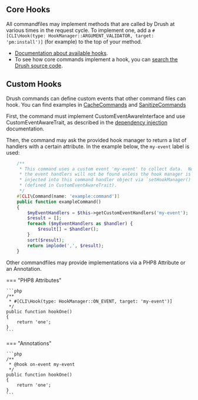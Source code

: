 
## Core Hooks
All commandfiles may implement methods that are called by Drush at various times in the request cycle. To implement one, add a `#[CLI\Hook(type: HookManager::ARGUMENT_VALIDATOR, target: 'pm:install')]` (for example) to the top of your method.

- [Documentation about available hooks](https://github.com/consolidation/annotated-command#hooks).
- To see how core commands implement a hook, you can [search the Drush source code](https://github.com/drush-ops/drush/search?q="%40#[CLI\Hook]"&type=Code&utf8=%E2%9C%93).

## Custom Hooks

Drush commands can define custom events that other command files can hook. You can find examples in [CacheCommands](https://github.com/drush-ops/drush/blob/12.x/src/Commands/core/CacheCommands.php) and [SanitizeCommands](https://github.com/drush-ops/drush/blob/12.x/src/Drupal/Commands/sql/SanitizeCommands.php)

First, the command must implement CustomEventAwareInterface and use CustomEventAwareTrait, as described in the [dependency injection](dependency-injection.md) documentation.

Then, the command may ask the provided hook manager to return a list of handlers with a certain attribute. In the example below, the `my-event` label is used:
```php
    /**
     * This command uses a custom event 'my-event' to collect data.  Note that
     * the event handlers will not be found unless the hook manager is
     * injected into this command handler object via `setHookManager()`
     * (defined in CustomEventAwareTrait).
     */
    #[CLI\Command(name: 'example:command')]  
    public function exampleCommand()
    {
        $myEventHandlers = $this->getCustomEventHandlers('my-event');
        $result = [];
        foreach ($myEventHandlers as $handler) {
            $result[] = $handler();
        }
        sort($result);
        return implode(',', $result);
    }
```

Other commandfiles may provide implementations via a PHP8 Attribute or an Annotation.

=== "PHP8 Attributes"

    ```php
    /**
     * #[CLI\Hook(type: HookManager::ON_EVENT, target: 'my-event')]
     */
    public function hookOne()
    {
        return 'one';
    }
    ```

=== "Annotations"

    ```php
    /**
     * @hook on-event my-event
     */
    public function hookOne()
    {
        return 'one';
    }
    ```
